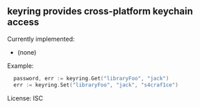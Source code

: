 keyring provides cross-platform keychain access
-----------------------------------------------

Currently implemented:
- (none)

Example:

```go
  password, err := keyring.Get("libraryFoo", "jack")
  err := keyring.Set("libraryFoo", "jack", "s4craf1ce")
```
License: ISC
